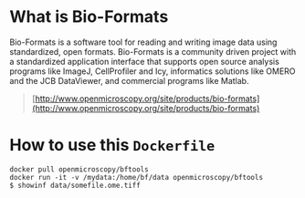 # What is Bio-Formats

Bio-Formats is a software tool for reading and writing image data using
standardized, open formats. Bio-Formats is a community driven project with a
standardized application interface that supports open source analysis programs
like ImageJ, CellProfiler and Icy, informatics solutions like OMERO and the JCB
DataViewer, and commercial programs like Matlab. 

> [http://www.openmicroscopy.org/site/products/bio-formats](http://www.openmicroscopy.org/site/products/bio-formats)

# How to use this `Dockerfile`

    docker pull openmicroscopy/bftools
    docker run -it -v /mydata:/home/bf/data openmicroscopy/bftools
    $ showinf data/somefile.ome.tiff
